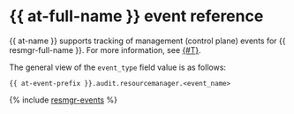 # {{ at-full-name }} event reference

{{ at-name }} supports tracking of management (control plane) events for {{ resmgr-full-name }}. For more information, see [{#T}](../audit-trails/concepts/format.md).

The general view of the `event_type` field value is as follows:

```text
{{ at-event-prefix }}.audit.resourcemanager.<event_name>
```

{% include [resmgr-events](../_includes/audit-trails/events/resmgr-events.md) %}